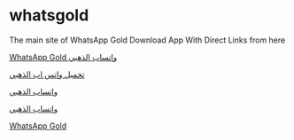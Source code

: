 # whatsgold
The main site of WhatsApp Gold
Download App With Direct Links from here 

<a href="https://gbwhtsplus.com/whatsapp-gold/"> WhatsApp Gold </a> 
<a href="https://gbwhtsplus.com/ar/whatsapp-gold/">واتساب الذهبي</a>

<a href="https://wazapplus.com/whatsapp-gold-features/ "> تحميل واتس اب الذهبي </a>

<a href="https://plusapk.app/android/social/whatsapp-gold/"> واتساب الذهبي </a>

<a href="https://watsplus.app/gold-whatsapp-dahabi/"> واتساب الذهبي</a> 

 <a href="https://watsplus.app/en/gold-whatsapp-dahabi/"> WhatsApp Gold </a> 

